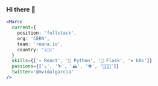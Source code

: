 ### Hi there 👋

```jsx
<Marco
  current={
    position: 'fullstack',
    org: 'CERN',
    team: 'reana.io',
    country: '🇨🇭'
  }
  skills={['⚛️ React', '🐍 Python', '🧪 Flask', '⎈ k8s']}
  passions={['☕️', '⛷', '⛰', '⚽️', '👨🏻‍💻']}
  twitter='@mvidalgarcia'
/>
```

<!--
**mvidalgarcia/mvidalgarcia** is a ✨ _special_ ✨ repository because its `README.md` (this file) appears on your GitHub profile.

Here are some ideas to get you started:

- 🔭 I’m currently working on ...
- 🌱 I’m currently learning ...
- 👯 I’m looking to collaborate on ...
- 🤔 I’m looking for help with ...
- 💬 Ask me about ...
- 📫 How to reach me: ...
- 😄 Pronouns: ...
- ⚡ Fun fact: ...
-->
